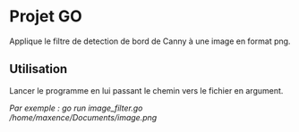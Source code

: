 # Projet GO
Applique le filtre de detection de bord de Canny à une image en format png.
## Utilisation
Lancer le programme en lui passant le chemin vers le fichier en argument.

_Par exemple : go run image_filter.go /home/maxence/Documents/image.png_
